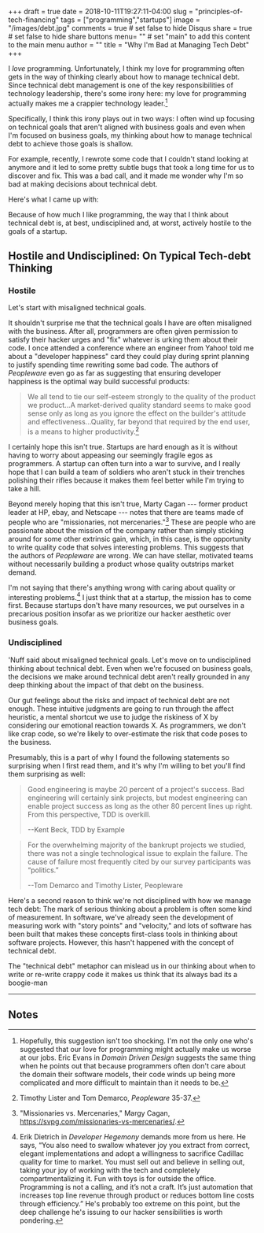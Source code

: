 +++
draft = true
date = 2018-10-11T19:27:11-04:00
slug = "principles-of-tech-financing"
tags = ["programming","startups"]
image = "/images/debt.jpg"
comments = true	# set false to hide Disqus
share = true	# set false to hide share buttons
menu= ""		# set "main" to add this content to the main menu
author = ""
title = "Why I'm Bad at Managing Tech Debt"
+++

I _love_ programming. Unfortunately, I think my love for programming often gets in the way of thinking clearly about how to manage technical debt. Since technical debt management is one of the key responsibilities of technology leadership, there's some irony here: my love for programming actually makes me a crappier technology leader.[^1]

Specifically, I think this irony plays out in two ways: I often wind up focusing on technical goals that aren't aligned with business goals and even when I'm focused on business goals, my thinking about how to manage technical debt to achieve those goals is shallow.

For example, recently, I rewrote some code that I couldn't stand looking at anymore and it led to some pretty subtle bugs that took a long time for us to discover and fix. This was a bad call, and it made me wonder why I'm so bad at making decisions about technical debt.

Here's what I came up with:

Because of how much I like programming, the way that I think about technical debt is, at best, undisciplined and, at worst, actively hostile to the goals of a startup.

## Hostile and Undisciplined: On Typical Tech-debt Thinking


### Hostile

Let's start with misaligned technical goals. 

It shouldn't surprise me that the technical goals I have are often misaligned with the business. After all, programmers are often given permission to satisfy their hacker urges and "fix" whatever is urking them about their code. I once attended a conference where an engineer from Yahoo! told me about a "developer happiness" card they could play during sprint planning to justify spending time rewriting some bad code. The authors of _Peopleware_ even go as far as suggesting that ensuring developer happiness is the optimal way build successful products:

>We all tend to tie our self-esteem strongly to the quality of the product we product...A market-derived quality standard seems to make good sense only as long as you ignore the effect on the builder's attitude and effectiveness...Quality, far beyond that required by the end user, is a means to higher productivity.[^2]

I certainly hope this isn't true. Startups are hard enough as it is without having to worry about appeasing our seemingly fragile egos as programmers. A startup can often turn into a war to survive, and I really hope that I can build a team of soldiers who aren't stuck in their trenches polishing their rifles because it makes them feel better while I'm trying to take a hill.

Beyond merely hoping that this isn't true, Marty Cagan --- former product leader at HP, ebay, and Netscape --- notes that there are teams made of people who are "missionaries, not mercenaries."[^3] These are people who are passionate about the mission of the company rather than simply sticking around for some other extrinsic gain, which, in this case, is the opportunity to write quality code that solves interesting problems. This suggests that the authors of _Peopleware_ are wrong. We can have stellar, motivated teams without necessarily building a product whose quality outstrips market demand.

I'm not saying that there's anything wrong with caring about quality or interesting problems.[^4] I just think that at a startup, the mission has to come first. Because startups don't have many resources, we put ourselves in a precarious position insofar as we prioritize our hacker aesthetic over business goals.

### Undisciplined

'Nuff said about misaligned technical goals. Let's move on to undisciplined thinking about technical debt. Even when we're focused on business goals, the decisions we make around technical debt aren't really grounded in any deep thinking about the impact of that debt on the business.

Our gut feelings about the risks and impact of technical debt are not enough. These intuitive judgments are going to run through the affect heuristic, a mental shortcut we use to judge the riskiness of X by considering our emotional reaction towards X. As programmers, we don't like crap code, so we're likely to over-estimate the risk that code poses to the business. 

Presumably, this is a part of why I found the following statements so surprising when I first read them, and it's why I'm willing to bet you'll find them surprising as well:

>Good engineering is maybe 20 percent of a project's success. Bad engineering will certainly sink projects, but modest engineering can enable project success as long as the other 80 percent lines up right. From this perspective, TDD is overkill.
>
>--Kent Beck, TDD by Example

>For the overwhelming majority of the bankrupt projects we studied, there was not a single technological issue to explain the failure. The cause of failure most frequently cited by our survey participants was “politics.”
>
>--Tom Demarco and Timothy Lister, Peopleware

Here's a second reason to think we're not disciplined with how we manage tech debt: The mark of serious thinking about a problem is often some kind of measurement. In software, we've already seen the development of measuring work with "story points" and "velocity," and lots of software has been built that makes these concepts first-class tools in thinking about software projects. However, this hasn't happened with the concept of technical debt. 

The "technical debt" metaphor can mislead us in our thinking about when to write or re-write crappy code
  it makes us think that its always bad
  its a boogie-man

---

## Notes

[^1]: Hopefully, this suggestion isn't too shocking. I'm not the only one who's suggested that our love for programming might actually make us worse at our jobs. Eric Evans in _Domain Driven Design_ suggests the same thing when he points out that because programmers often don't care about the domain their software models, their code winds up being more complicated and more difficult to maintain than it needs to be.

[^2]: Timothy Lister and Tom Demarco, _Peopleware_ 35-37.

[^3]: "Missionaries vs. Mercenaries," Margy Cagan, https://svpg.com/missionaries-vs-mercenaries/.

[^4]: Erik Dietrich in _Developer Hegemony_ demands more from us here. He says, “You also need to swallow whatever joy you extract from correct, elegant implementations and adopt a willingness to sacrifice Cadillac quality for time to market. You must sell out and believe in selling out, taking your joy of working with the tech and completely compartmentalizing it. Fun with toys is for outside the office. Programming is not a calling, and it’s not a craft. It’s just automation that increases top line revenue through product or reduces bottom line costs through efficiency.” He's probably too extreme on this point, but the deep challenge he's issuing to our hacker sensibilities is worth pondering.

[^5]: This is from the "Technical Debt" entry on Ward's wiki: http://wiki.c2.com/?TechnicalDebt